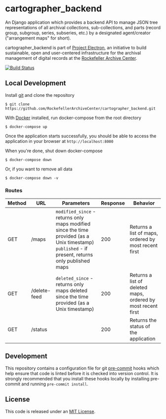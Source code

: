 # cartographer_backend

An Django application which provides a backend API to manage JSON tree representations of all archival collections, sub-collections, and parts (record group, subgroup, series, subseries, etc.) by a designated agent/creator ("arrangement maps" for short).

cartographer_backend is part of [Project Electron](https://github.com/RockefellerArchiveCenter/project_electron), an initiative to build sustainable, open and user-centered infrastructure for the archival management of digital records at the [Rockefeller Archive Center](http://rockarch.org/).

[![Build Status](https://app.travis-ci.com/RockefellerArchiveCenter/cartographer_backend.svg?branch=base)](https://app.travis-ci.com/RockefellerArchiveCenter/cartographer_backend)

## Local Development

Install [git](https://git-scm.com/) and clone the repository

    $ git clone https://github.com/RockefellerArchiveCenter/cartographer_backend.git

With [Docker](https://store.docker.com/search?type=edition&offering=community) installed, run docker-compose from the root directory

    $ docker-compose up

Once the application starts successfully, you should be able to access the application in your browser at `http://localhost:8000`

When you're done, shut down docker-compose

    $ docker-compose down

Or, if you want to remove all data

    $ docker-compose down -v

### Routes

| Method | URL | Parameters | Response  | Behavior  |
|--------|-----|---|---|---|
|GET|/maps|`modified_since` - returns only maps modified since the time provided (as a Unix timestamp) <br/>`published` - if present, returns only published maps|200|Returns a list of maps, ordered by most recent first|
|GET|/delete-feed|`deleted_since` - returns only maps deleted since the time provided (as a Unix timestamp)|200|Returns a list of deleted maps, ordered by most recent first|
|GET|/status||200|Returns the status of the application|

## Development

This repository contains a configuration file for git [pre-commit](https://pre-commit.com/) hooks which help ensure that code is linted before it is checked into version control. It is strongly recommended that you install these hooks locally by installing pre-commit and running `pre-commit install`.


## License

This code is released under an [MIT License](LICENSE).
